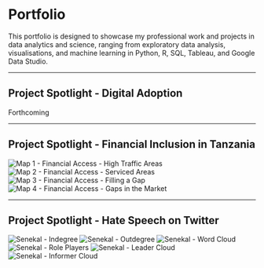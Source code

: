 
# Portfolio
This portfolio is designed to showcase my professional work and projects in data analytics and science, ranging from exploratory data analysis, visualisations, and machine learning in Python, R, SQL, Tableau, and Google Data Studio.

------
## Project Spotlight - Digital Adoption

Forthcoming

-------
## Project Spotlight - Financial Inclusion in Tanzania

![Map 1 - Financial Access - High Traffic Areas](https://github.com/chirpc/Portfolio/assets/10565766/9fd4d69a-4f9d-4337-82a5-fb5097a79545)
![Map 2 - Financial Access - Serviced Areas](https://github.com/chirpc/Portfolio/assets/10565766/39103a12-ec64-4677-99aa-ec5639da516c)
![Map 3 - Financial Access - Filling a Gap](https://github.com/chirpc/Portfolio/assets/10565766/52e64324-e6d2-4aa6-8564-1b0fc24a1ac1)
![Map 4 - Financial Access - Gaps in the Market](https://github.com/chirpc/Portfolio/assets/10565766/20f3004c-c66b-4073-8e74-895800c2b7a2)

------
## Project Spotlight - Hate Speech on Twitter



![Senekal - Indegree](https://github.com/chirpc/Portfolio/assets/10565766/67e3eb83-c02f-4762-bddf-61907e22b1e3)
![Senekal - Outdegree](https://github.com/chirpc/Portfolio/assets/10565766/0ab19b21-a57e-4434-8477-d2e3ff1dea78)
![Senekal - Word Cloud](https://github.com/chirpc/Portfolio/assets/10565766/599af6c3-aa6e-4545-a466-2edfee9a819d)
![Senekal - Role Players](https://github.com/chirpc/Portfolio/assets/10565766/702c23d9-2912-48ab-a3ac-4ca515d02ee6)
![Senekal - Leader Cloud](https://github.com/chirpc/Portfolio/assets/10565766/c44d31f1-0c86-4824-8caf-9572451633d0)
![Senekal - Informer Cloud](https://github.com/chirpc/Portfolio/assets/10565766/52925cdf-2f26-4919-8b5a-5b84235e53b1)
